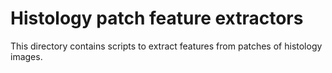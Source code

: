 # Histology patch feature extractors

This directory contains scripts to extract features from patches of histology images.
